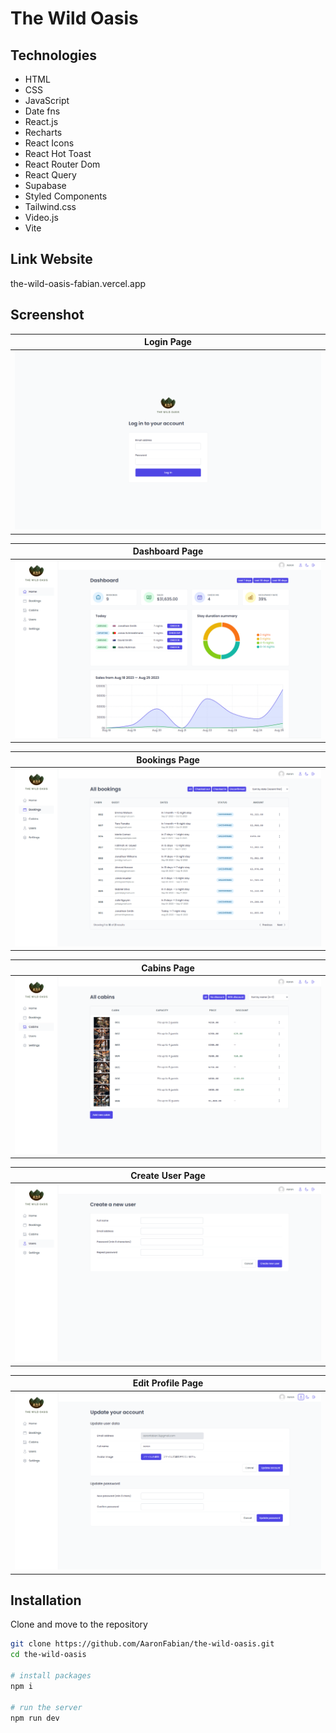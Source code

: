 # The Wild Oasis

## Technologies

- HTML
- CSS
- JavaScript
- Date fns
- React.js
- Recharts
- React Icons
- React Hot Toast
- React Router Dom
- React Query
- Supabase
- Styled Components
- Tailwind.css
- Video.js
- Vite

## Link Website

the-wild-oasis-fabian.vercel.app

## Screenshot

| Login Page                            |
| ------------------------------------- |
| ![login page](public/pages/login.png) |

| Dashboard Page                                |
| --------------------------------------------- |
| ![dashboard page](public/pages/dashboard.png) |

| Bookings Page                               |
| ------------------------------------------- |
| ![bookings page](public/pages/bookings.png) |

| Cabins Page                             |
| --------------------------------------- |
| ![cabins page](public/pages/cabins.png) |

| Create User Page                            |
| ------------------------------------------- |
| ![login page](public/pages/create-user.png) |

| Edit Profile Page                           |
| ------------------------------------------- |
| ![login page](public/pages/update-user.png) |

## Installation

Clone and move to the repository

```bash
git clone https://github.com/AaronFabian/the-wild-oasis.git
cd the-wild-oasis

# install packages
npm i

# run the server
npm run dev
```
